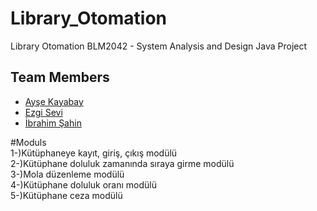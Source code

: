 # Library_Otomation
Library Otomation 
BLM2042 - System Analysis and Design Java Project

## Team Members 
* [Ayşe Kayabay](https://github.com/aysekayabay)
* [Ezgi Sevi](https://github.com/ecisev16)
* [İbrahim Şahin](https://github.com/balanceton)

#Moduls\
1-)Kütüphaneye kayıt, giriş, çıkış modülü\
2-)Kütüphane doluluk zamanında sıraya girme modülü\
3-)Mola düzenleme modülü\
4-)Kütüphane doluluk oranı modülü\
5-)Kütüphane ceza modülü
